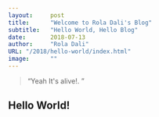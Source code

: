 ```yaml
---
layout:     post 
title:      "Welcome to Rola Dali's Blog"
subtitle:   "Hello World, Hello Blog"
date:       2018-07-13
author:     "Rola Dali"
URL: "/2018/hello-world/index.html"
image:      ""
---
```


> “Yeah It's alive!. ”


## Hello World!
